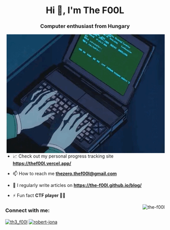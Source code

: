 <!--
**The-F00L/The-F00L** is a ✨ _special_ ✨ repository because its `README.md` (this file) appears on your GitHub profile.
<!-- Last update: 2022.aug.30. -->
<h1 align="center">Hi 👋, I'm The F00L</h1>
<h3 align="center">Computer enthusiast from Hungary</h3>

<img hight="400" width="500" alt="GIF" align="right" src="https://raw.githubusercontent.com/The-F00L/The-F00L/main/typing_gif.gif">

- 📈 Check out my personal progress tracking site **https://thef00l.vercel.app/**

- 📫 How to reach me **thezero.thef00l@gmail.com**

- 📝 I regularly write articles on **https://the-f00l.github.io/blog/**

- ⚡ Fun fact **CTF player 👨‍💻**

<p><img align="right" src="https://streak-stats.demolab.com/?user=the-f00l" alt="the-f00l" /></p>

<h3 align="left">Connect with me:</h3>
<p align="left">
<a href="https://twitter.com/th3_f00l" target="blank"><img align="center" src="https://cdn.jsdelivr.net/npm/simple-icons@3.0.1/icons/twitter.svg" alt="th3_f00l" height="30" width="40" /></a>
<a href="https://linkedin.com/in/robert-jona" target="blank"><img align="center" src="https://cdn.jsdelivr.net/npm/simple-icons@3.0.1/icons/linkedin.svg" alt="robert-jona" height="30" width="40" /></a>
</p>
